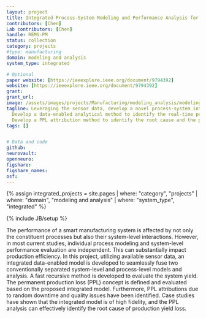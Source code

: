 ```yaml
---
layout: project
title: Integrated Process-System Modeling and Performance Analysis for Serial Production Lines
contributors: [Chen]
Lab contributors: [Chen]
handle: REMS-PM
status: collection
category: projects
#type: manufacturing
domain: modeling and analysis
system_type: integrated

# Optional
paper website: [https://ieeexplore.ieee.org/document/9794392]
website: [https://ieeexplore.ieee.org/document/9794392]
grant:
grant_url:
image: /assets/images/projects/Manufacturing/modeling_analysis/modeling_integrated.png
tagline: Leveraging the sensor data, develop a novel process-system integrated data-enabled math model to incorporate process-level and system-level dynamics seamlessly, and a fast recursive algorithm to quickly evaluate both quality and quantity performance. \
  Develop a data-enabled analytical method to identify the real-time permanent production loss (PPL) efficiently.\
  Develop a PPL attribution method to identify the root cause and the problematic machines that are most responsible for production loss in a real-time fashion.
tags: []


# Data and code
github: 
neurovault:
openneuro:
figshare:
figshare_names:
osf:
---
```

{% assign integrated_projects = site.pages | where: "category", "projects" | where: "domain", "modeling and analysis" | where: "system_type", "integrated" %}


{% include JB/setup %}

The performance of a smart manufacturing system is affected by not only the constituent processes but also their system-level interactions. 
However, in most current studies, individual process modeling and system-level performance evaluation are independent. This can substantially impact production efficiency. 
In this project, utilizing available sensor data, an integrated data-enabled model is developed to seamlessly fuse two conventionally separated system-level and process-level models and analysis. 
A fast recursive method is developed to evaluate the system yield. 
The permanent production loss (PPL) concept is defined and evaluated based on the proposed integrated model. 
Furthermore, PPL attributions due to random downtime and quality issues have been identified. 
Case studies have shown that the integrated model is of high fidelity, and the PPL analysis can effectively identify the root cause of production yield loss.


